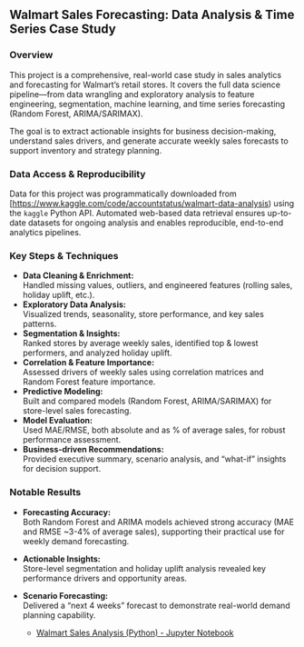 ## Walmart Sales Forecasting: Data Analysis & Time Series Case Study

### Overview
This project is a comprehensive, real-world case study in sales analytics and forecasting for Walmart’s retail stores.
It covers the full data science pipeline—from data wrangling and exploratory analysis to feature engineering, segmentation, machine learning, and time series forecasting (Random Forest, ARIMA/SARIMAX).

The goal is to extract actionable insights for business decision-making, understand sales drivers, and generate accurate weekly sales forecasts to support inventory and strategy planning.

### Data Access & Reproducibility
Data for this project was programmatically downloaded from [https://www.kaggle.com/code/accountstatus/walmart-data-analysis) using the `kaggle` Python API.
Automated web-based data retrieval ensures up-to-date datasets for ongoing analysis and enables reproducible, end-to-end analytics pipelines.

### Key Steps & Techniques
- **Data Cleaning & Enrichment:**  
    Handled missing values, outliers, and engineered features (rolling sales, holiday uplift, etc.).
- **Exploratory Data Analysis:**  
    Visualized trends, seasonality, store performance, and key sales patterns.
- **Segmentation & Insights:**  
    Ranked stores by average weekly sales, identified top & lowest performers, and analyzed holiday uplift.
- **Correlation & Feature Importance:**  
    Assessed drivers of weekly sales using correlation matrices and Random Forest feature importance.
- **Predictive Modeling:**  
    Built and compared models (Random Forest, ARIMA/SARIMAX) for store-level sales forecasting.
- **Model Evaluation:**  
    Used MAE/RMSE, both absolute and as % of average sales, for robust performance assessment.
- **Business-driven Recommendations:**  
    Provided executive summary, scenario analysis, and “what-if” insights for decision support.

### Notable Results
- **Forecasting Accuracy:**  
    Both Random Forest and ARIMA models achieved strong accuracy (MAE and RMSE ~3-4% of average sales), supporting their practical use for weekly demand forecasting.
- **Actionable Insights:**  
    Store-level segmentation and holiday uplift analysis revealed key performance drivers and opportunity areas.
- **Scenario Forecasting:**  
    Delivered a “next 4 weeks” forecast to demonstrate real-world demand planning capability.

  - [Walmart Sales Analysis (Python) - Jupyter Notebook](https://github.com/movet306/Walmart-Sales-Analysis/blob/main/Walmart%20Sales%20Forecasting%20(1).ipynb)

